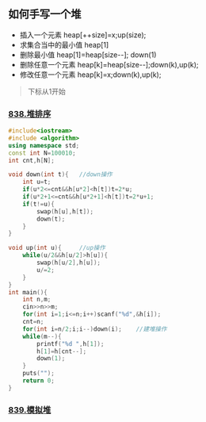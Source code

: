 ## 如何手写一个堆

+ 插入一个元素					heap[++size]=x;up(size);
+ 求集合当中的最小值         heap[1]
+ 删除最小值 				       heap[1]=heap[size--]; down(1)
+ 删除任意一个元素 			heap[k]=heap[size--];down(k),up(k);
+ 修改任意一个元素			 heap[k]=x;down(k),up(k);



> 下标从1开始



### [838.堆排序](https://www.acwing.com/problem/content/840/)

```c++
#include<iostream>
#include <algorithm>
using namespace std;
const int N=100010;
int cnt,h[N];

void down(int t){	//down操作
    int u=t;
    if(u*2<=cnt&&h[u*2]<h[t])t=2*u;
    if(u*2+1<=cnt&&h[u*2+1]<h[t])t=2*u+1;
    if(t!=u){
        swap(h[u],h[t]);
        down(t);
    }
}

void up(int u){		//up操作
   	while(u/2&&h[u/2]>h[u]){
        swap(h[u/2],h[u]);
        u/=2;
    }
}
int main(){
    int n,m;
    cin>>n>>m;
    for(int i=1;i<=n;i++)scanf("%d",&h[i]);	
    cnt=n;
    for(int i=n/2;i;i--)down(i);	//建堆操作
    while(m--){
        printf("%d ",h[1]);
        h[1]=h[cnt--];
        down(1);
    }
    puts("");
    return 0;
}
```



### [839.模拟堆](https://www.acwing.com/problem/content/841/)

```c++

```

